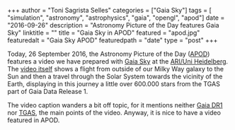 +++
author = "Toni Sagrista Selles"
categories = ["Gaia Sky"]
tags = [ "simulation", "astronomy", "astrophysics", "gaia", "opengl", "apod"]
date = "2016-09-26"
description = "Astronomy Picture of the Day features Gaia Sky"
linktitle = ""
title = "Gaia Sky in APOD"
featured = "apod.jpg"
featuredalt = "Gaia Sky APOD"
featuredpath = "date"
type = "post"
+++

Today, 26 September 2016, the Astronomy Picture of the Day ([APOD](http://apod.nasa.gov/apod/ap160926.html)) features a video we have prepared with [Gaia Sky](https://zah.uni-heidelberg.de/gaia/outreach/gaiasky/) at the [ARI/Uni Heidelberg](https://zah.uni-heidelberg.de/zah-institutes/ari/). The [video itself](http://apod.nasa.gov/apod/ap160926.html) shows a flight from outside of our Milky Way galaxy to the Sun and then a travel through the Solar System towards the vicinity of the Earth, displaying in this journey a little over 600.000 stars from the TGAS part of Gaia Data Release 1.

<!--more-->

The video caption wanders a bit off topic, for it mentions neither [Gaia DR1](http://www.cosmos.esa.int/web/gaia/dr1) nor [TGAS](http://www.cosmos.esa.int/web/gaia/iow_20150115), the main points of the video. Anyway, it is nice to have a video featured in APOD.
